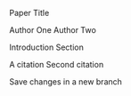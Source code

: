 Paper Title

Author One
Author Two

Introduction Section

A citation
Second citation

Save changes in a new branch
